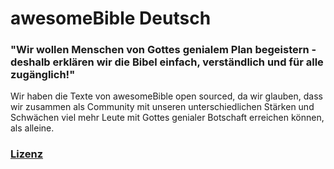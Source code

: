 # awesomeBible Deutsch
### "Wir wollen Menschen von Gottes genialem Plan begeistern - deshalb erklären wir die Bibel einfach, verständlich und **für alle zugänglich!**"

Wir haben die Texte von awesomeBible open sourced, da wir glauben, dass wir zusammen als Community mit unseren unterschiedlichen Stärken und Schwächen viel mehr Leute mit Gottes genialer Botschaft erreichen können, als alleine.

### [Lizenz](https://creativecommons.org/licenses/by-nc/4.0/deed.de)